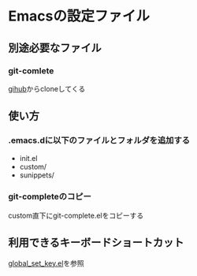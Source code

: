 # Emacsの設定ファイル

## 別途必要なファイル

### git-comlete

[gihub](https://github.com/zk-phi/git-complete)からcloneしてくる

## 使い方
### .emacs.dに以下のファイルとフォルダを追加する
- init.el
- custom/
- sunippets/

### git-completeのコピー
custom直下にgit-complete.elをコピーする

## 利用できるキーボードショートカット
[global_set_key.el](https://github.com/ka10ryu1/Emacs/blob/master/custom/global_set_key.el)を参照
